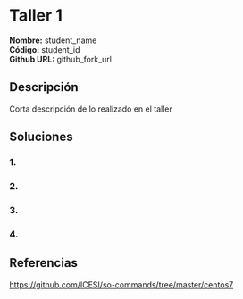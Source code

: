 # Taller 1

**Nombre:** student_name  
**Código:** student_id  
**Github URL:** github_fork_url

## Descripción

Corta descripción de lo realizado en el taller

## Soluciones

### 1. 
### 2.
### 3. 
### 4. 

## Referencias

https://github.com/ICESI/so-commands/tree/master/centos7
